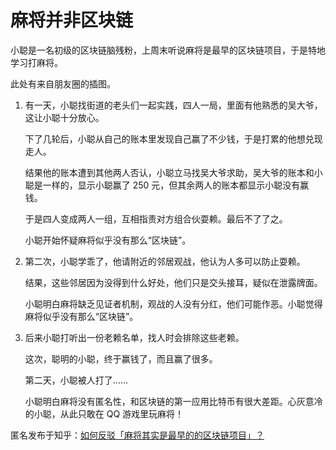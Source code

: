 # 麻将并非区块链

小聪是一名初级的区块链脑残粉，上周末听说麻将是最早的区块链项目，于是特地学习打麻将。

此处有来自朋友圈的插图。

1. 有一天，小聪找街道的老头们一起实践，四人一局，里面有他熟悉的吴大爷，这让小聪十分放心。

    下了几轮后，小聪从自己的账本里发现自己赢了不少钱，于是打累的他想兑现走人。

    结果他的账本遭到其他两人否认，小聪立马找吴大爷求助，吴大爷的账本和小聪是一样的，显示小聪赢了 250 元，但其余两人的账本都显示小聪没有赢钱。

    于是四人变成两人一组，互相指责对方组合伙耍赖。最后不了了之。

    小聪开始怀疑麻将似乎没有那么“区块链”。

2. 第二次，小聪学乖了，他请附近的邻居观战，他认为人多可以防止耍赖。

    结果，这些邻居因为没得到什么好处，他们只是交头接耳，疑似在泄露牌面。

    小聪明白麻将缺乏见证者机制，观战的人没有分红，他们可能作恶。小聪觉得麻将似乎没有那么“区块链”。

3. 后来小聪打听出一份老赖名单，找人时会排除这些老赖。

    这次，聪明的小聪，终于赢钱了，而且赢了很多。

    第二天，小聪被人打了……

    小聪明白麻将没有匿名性，和区块链的第一应用比特币有很大差距。心灰意冷的小聪，从此只敢在 QQ 游戏里玩麻将！

匿名发布于知乎：[如何反驳「麻将其实是最早的的区块链项目」？](https://www.zhihu.com/question/267401609/answer/875307242)
